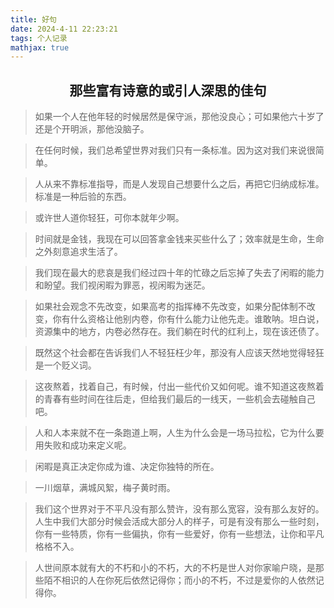 ```yaml
---
title: 好句
date: 2024-4-11 22:23:21
tags: 个人记录
mathjax: true
---
```


## <center> 那些富有诗意的或引人深思的佳句 </center>

> 如果一个人在他年轻的时候居然是保守派，那他没良心；可如果他六十岁了还是个开明派，那他没脑子。

> 在任何时候，我们总希望世界对我们只有一条标准。因为这对我们来说很简单。

> 人从来不靠标准指导，而是人发现自己想要什么之后，再把它归纳成标准。标准是一种后验的东西。

> 或许世人道你轻狂，可你本就年少啊。

> 时间就是金钱，我现在可以回答拿金钱来买些什么了；效率就是生命，生命之外刻意追求生活了。

> 我们现在最大的悲哀是我们经过四十年的忙碌之后忘掉了失去了闲暇的能力和盼望。我们视闲暇为罪恶，视闲暇为迷茫。

> 如果社会观念不先改变，如果高考的指挥棒不先改变，如果分配体制不改变，你有什么资格让他别内卷，你有什么能力让他先走。谁敢呐。坦白说，资源集中的地方，内卷必然存在。我们躺在时代的红利上，现在该还债了。

> 既然这个社会都在告诉我们人不轻狂枉少年，那没有人应该天然地觉得轻狂是一个贬义词。

> 这夜熬着，找着自己，有时候，付出一些代价又如何呢。谁不知道这夜熬着的青春有些时间在往后走，但给我们最后的一线天，一些机会去碰触自己吧。

> 人和人本来就不在一条跑道上啊，人生为什么会是一场马拉松，它为什么要用失败和成功来定义呢。

> 闲暇是真正决定你成为谁、决定你独特的所在。

> 一川烟草，满城风絮，梅子黄时雨。

> 我们这个世界对于不平凡没有那么赞许，没有那么宽容，没有那么友好的。人生中我们大部分时候会活成大部分人的样子，可是有没有那么一些时刻，你有一些特质，你有一些偏执，你有一些爱好，你有一些想法，让你和平凡格格不入。

> 人世间原本就有大的不朽和小的不朽，大的不朽是世人对你家喻户晓，是那些陌不相识的人在你死后依然记得你；而小的不朽，不过是爱你的人依然记得你。
